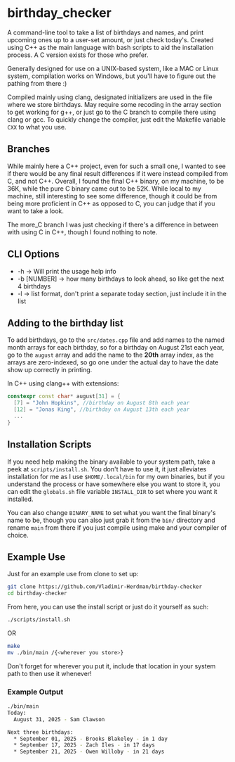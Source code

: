 # birthday_checker
A command-line tool to take a list of birthdays and names, and print upcoming
ones up to a user-set amount, or just check today's.  Created using C++ as the
main language with bash scripts to aid the installation process.  A C version
exists for those who prefer.

Generally designed for use on a UNIX-based system, like a MAC or Linux system,
compilation works on Windows, but you'll have to figure out the pathing from
there :)

Compiled mainly using clang, designated initializers are used in the file
where we store birthdays.  May require some recoding in the array section
to get working for g++, or just go to the C branch to compile there using
clang or gcc.  To quickly change the compiler, just edit the Makefile variable
`CXX` to what you use.
## Branches
While mainly here a C++ project, even for such a small one, I wanted to see if
there would be any final result differences if it were instead compiled from C,
and not C++.  Overall, I found the final C++ binary, on my machine, to be 36K,
while the pure C binary came out to be 52K.  While local to my machine, still
interesting to see some difference, though it could be from being more proficient
in C++ as opposed to C, you can judge that if you want to take a look.

The more_C branch I was just checking if there's a difference in between with using
C in C++, though I found nothing to note.
## CLI Options
* -h -> Will print the usage help info
* -b [NUMBER] -> how many birthdays to look ahead, so like get the next 4 birthdays
* -l -> list format, don't print a separate today section, just include it in the list

## Adding to the birthday list
To add birthdays, go to the `src/dates.cpp` file and add names to the named
month arrays for each birthday, so for a birthday on August 21st each year,
go to the `august` array and add the name to the **20th** array index, as the
arrays are zero-indexed, so go one under the actual day to have the date show
up correctly in printing.

In C++ using clang++ with extensions:
```cpp
constexpr const char* august[31] = {
  [7] = "John Hopkins", //birthday on August 8th each year
  [12] = "Jonas King", //birthday on August 13th each year
  ...
}
```
## Installation Scripts
If you need help making the binary available to your system path, take a peek
at `scripts/install.sh`.  You don't have to use it, it just alleviates installation
for me as I use `$HOME/.local/bin` for my own binaries, but if you understand the
process or have somewhere else you want to store it, you can edit the `globals.sh`
file variable `INSTALL_DIR` to set where you want it installed.

You can also change `BINARY_NAME` to set what you want the final binary's name to be,
though you can also just grab it from the `bin/` directory and rename `main` from there
if you just compile using make and your compiler of choice.
## Example Use
Just for an example use from clone to set up:
```bash
git clone https://github.com/Vladimir-Herdman/birthday-checker
cd birthday-checker
```

From here, you can use the install script or just do it yourself as such:
```bash
./scripts/install.sh
```
OR
```bash
make
mv ./bin/main /{<wherever you store>}
```

Don't forget for wherever you put it, include that location in your system path
to then use it whenever!
### Example Output
```bash
./bin/main
Today:
  August 31, 2025 - Sam Clawson

Next three birthdays:
  * September 01, 2025 - Brooks Blakeley - in 1 day
  * September 17, 2025 - Zach Iles - in 17 days
  * September 21, 2025 - Owen Willoby - in 21 days
```
